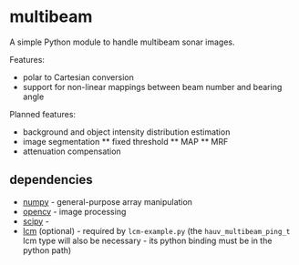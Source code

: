 # multibeam

A simple Python module to handle multibeam sonar images.

Features:
 * polar to Cartesian conversion 
 * support for non-linear mappings between beam number and bearing angle

Planned features:
 * background and object intensity distribution estimation
 * image segmentation 
 ** fixed threshold
 ** MAP
 ** MRF
 * attenuation compensation

## dependencies

* [numpy]() - general-purpose array manipulation
* [opencv]() - image processing
* [scipy]() -
* [lcm]() (optional) - required by `lcm-example.py` (the `hauv_multibeam_ping_t` lcm type will
  also be necessary - its python binding must be in the python path)
